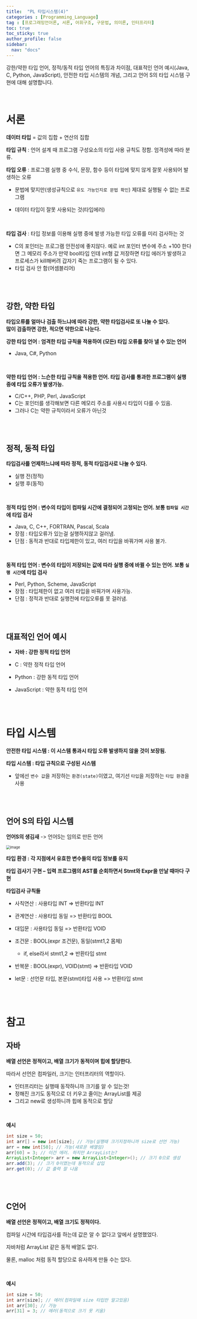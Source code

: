 ```yaml
---
title:  "PL 타입시스템(4)"
categories : [Programming_Language]
tag : [프로그래밍언어론, 서론, 어휘구조, 구문법, 의미론, 인터프리터]
toc: true
toc_sticky: true
author_profile: false
sidebar:
  nav: "docs"
---
```




강한/약한 타입 언어, 정적/동적 타입 언어의 특징과 차이점, 대표적인 언어 예시(Java, C, Python, JavaScript), 안전한 타입 시스템의 개념, 그리고 언어 S의 타입 시스템 구현에 대해 설명합니다.

<br>

# 서론

**데이터 타입** = 값의 집합 + 연산의 집합

**타입 규칙** : 언어 설계 때 프로그램 구성요소의 타입 사용 규칙도 정함. 엄격성에 따라 분류.

**타입 오류** : 프로그램 실행 중 수식, 문장, 함수 등이 타입에 맞지 않게 잘못 사용되어 발생하는 오류

* 문법에 맞지만(생성규칙으로 `유도 가능인지로 문법 확인`) 제대로 실행될 수 없는 프로그램

* 데이터 타입이 잘못 사용되는 것(타입에러)    

<br>

**타입 검사** : 타입 정보를 이용해 실행 중에 발생 가능한 타입 오류를 미리 검사하는 것

* C의 포인터는 프로그램 안전성에 좋지않다. 예로 int 포인터 변수에 주소 +100 한다면 그 메모리 주소가 만약 bool타입 인데 int형 값 저장하면 타입 에러가 발생하고 프로세스가 kill해버려 갑자기 죽는 프로그램이 될 수 있다.
* 타입 검사 안 함(어셈블리어)

<br><br>

## 강한, 약한 타입

**타입오류를 얼마나 검출 하느냐에 따라 강한, 약한 타입검사로 또 나눌 수 있다.   
많이 검출하면 강한, 적으면 약한으로 나눈다.**



**강한 타입 언어 : 엄격한 타입 규칙을 적용하여 (모든) 타입 오류를 찾아 낼 수 있는 언어**

* Java, C#, Python

<br>

**약한 타입 언어 : 느슨한 타입 규칙을 적용한 언어. 타입 검사를 통과한 프로그램이 실행 중에 타입 오류가 발생가능.**

* C/C++, PHP, Perl, JavaScript
* C는 포인터를 생각해보면 다른 메모리 주소를 사용시 타입이 다를 수 있음.
* 그러나 C는 약한 규칙이라서 오류가 아닌것

<br><br>

## 정적, 동적 타입

**타입검사를 언제하느냐에 따라 정적, 동적 타입검사로 나눌 수 있다.**

* 실행 전(정적)
* 실행 후(동적)

<br>

**정적 타입 언어 : 변수의 타입이 컴파일 시간에 결정되어 고정되는 언어. 보통 `컴파일 시간`에 타입 검사**

* Java, C, C++, FORTRAN, Pascal, Scala
* 장점 : 타입오류가 있는걸 실행하지않고 걸러냄.
* 단점 : 동적과 반대로 타입제한이 있고, 여러 타입을 바꿔가며 사용 불가.

<br>

**동적 타입 언어 : 변수의 타입이 저장되는 값에 따라 실행 중에 바뀔 수 있는 언어. 보통 `실행 시간`에 타입 검사**

* Perl, Python, Scheme, JavaScript
* 장점 : 타입제한이 없고 여러 타입을 바꿔가며 사용가능.
* 단점 : 정적과 반대로 실행전에 타입오류를 못 걸러냄.

<br><br>

## 대표적인 언어 예시

* **자바 : 강한 정적 타입 언어**

* C : 약한 정적 타입 언어

* Python : 강한 동적 타입 언어

* JavaScript : 약한 동적 타입 언어

<br><br>

# 타입 시스템

**안전한 타입 시스템 : 이 시스템 통과시 타입 오류 발생하지 않을 것이 보장됨.**

**타입 시스템 : 타입 규칙으로 구성된 시스템**

* 앞에선 `변수 값`을 저장하는 `환경(state)`이였고, 여기선 `타입`을 저장하는 `타입 환경`을 사용

<br><br>

## 언어 S의 타입 시스템

**언어S의 생김새** -> 언어S는 임의로 만든 언어

<img src="https://github.com/BH946/bh946.github.io/assets/80165014/de93028b-1180-4d01-bf1c-2ef3dee94ab9" alt="image" style="zoom: 67%;" /> 

<br>

**타입 환경 : 각 지점에서 유효한 변수들의 타입 정보를 유지**

**타입 검사기 구현 – 입력 프로그램의 AST를 순회하면서 Stmt와 Expr을 만날 때마다 구현**

**타입검사 규칙들**

* 사칙연산 : 사용타입 INT => 반환타입 INT
* 관계연산 : 사용타입 동일 => 반환타입 BOOL
* 대입문 : 사용타입 동일 => 반환타입 VOID
* 조건문 : BOOL(expr 조건문), 동일(stmt1,2 몸체) 
  * if, else라서 stmt1,2 => 반환타입 stmt

* 반복문 : BOOL(expr), VOID(stmt) => 반환타입 VOID
* let문 : 선언문 타입, 본문(stmt)타입 사용 => 반환타입 stmt

<br><br>

# 참고

## 자바

**배열 선언은 정적이고, 배열 크기가 동적이며 힙에 할당한다.**

따라서 선언은 컴파일러, 크기는 인터프리터의 역할이다.

* 인터프리터는 실행때 동작하니까 크기를 알 수 있는것!
* 정해진 크기도 동적으로 더 키우고 줄이는 ArrayList를 제공
* 그리고 new로 생성하니까 힙에 동적으로 할당

<br>

**예시**

```java
int size = 50;
int arr[] = new int[size]; // 가능(실행때 크기지정하니까 size로 선언 가능)
arr = new int[50]; // 가능(새로운 배열임)
arr[60] = 3; // 이건 에러. 하지만 ArrayList는?
ArrayList<Integer> arr = new ArrayList<Integer>(); // 크기 0으로 생성
arr.add(3); // 크기 0이였는데 동적으로 삽입
arr.get(0); // 값 출력 잘 나옴
```

<br><br>

## C언어

**배열 선언은 정적이고, 배열 크기도 정적이다.**

컴파일 시간에 타입검사를 하는데 값은 알 수 없다고 앞에서 설명했었다.

자바처럼 ArrayList 같은 동적 배열도 없다.

물론, malloc 처럼 동적 할당으로 유사하게 만들 수는 있다.

<br>

**예시**

```C
int size = 50;
int arr[size]; // 에러(컴파일때 size 타입만 알고있음)
int arr[30]; // 가능
arr[31] = 3; // 에러(동적으로 크기 못 키움)
```
